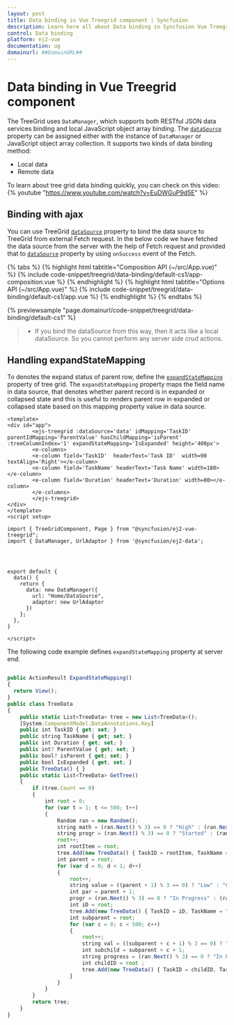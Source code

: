 ```yaml
---
layout: post
title: Data binding in Vue Treegrid component | Syncfusion
description: Learn here all about Data binding in Syncfusion Vue Treegrid component of Syncfusion Essential JS 2 and more.
control: Data binding 
platform: ej2-vue
documentation: ug
domainurl: ##DomainURL##
---
```


# Data binding in Vue Treegrid component

The TreeGrid uses `DataManager`, which supports both RESTful JSON data services binding and local JavaScript object array binding. The [`dataSource`](https://ej2.syncfusion.com/vue/documentation/api/treegrid/#dataSource) property can be assigned either with the instance of `DataManager` or JavaScript object array collection.
It supports two kinds of data binding method:
* Local data
* Remote data

To learn about tree grid data binding quickly, you can check on this video:
{% youtube "https://www.youtube.com/watch?v=EuDWGuP9d5E" %}

## Binding with ajax

You can use TreeGrid [`dataSource`](https://ej2.syncfusion.com/vue/documentation/api/treegrid#datasource) property to bind the data source to TreeGrid from external Fetch request. In the below code we have fetched the data source from the server with the help of Fetch request and provided that to [`dataSource`](https://ej2.syncfusion.com/vue/documentation/api/treegrid#datasource) property by using `onSuccess` event of the Fetch.

{% tabs %}
{% highlight html tabtitle="Composition API (~/src/App.vue)" %}
{% include code-snippet/treegrid/data-binding/default-cs1/app-composition.vue %}
{% endhighlight %}
{% highlight html tabtitle="Options API (~/src/App.vue)" %}
{% include code-snippet/treegrid/data-binding/default-cs1/app.vue %}
{% endhighlight %}
{% endtabs %}
        
{% previewsample "page.domainurl/code-snippet/treegrid/data-binding/default-cs1" %}

> * If you bind the dataSource from this way, then it acts like a local dataSource. So you cannot perform any server side crud actions.

## Handling expandStateMapping

To denotes the expand status of parent row, define the [`expandStateMapping`](https://ej2.syncfusion.com/vue/documentation/api/treegrid/#expandstatemapping) property of tree grid. The `expandStateMapping` property maps the field name in data source, that denotes whether parent record is in expanded or collapsed state and this is useful to renders parent row in expanded or collapsed state based on this mapping property value in data source.

```
<template>
<div id="app">
        <ejs-treegrid :dataSource='data' idMapping='TaskID' parentIdMapping='ParentValue' hasChildMapping='isParent' :treeColumnIndex='1' expandStateMapping='IsExpanded' height='400px'>
        <e-columns>
        <e-column field='TaskID'  headerText='Task ID'  width=90 textAlign='Right'></e-column>
        <e-column field='TaskName' headerText='Task Name' width=180></e-column>
        <e-column field='Duration' headerText='Duration' width=80></e-column>
        </e-columns>
        </ejs-treegrid>
</div>
</template>
<script setup>

import { TreeGridComponent, Page } from "@syncfusion/ej2-vue-treegrid";
import { DataManager, UrlAdaptor } from '@syncfusion/ej2-data';




export default {
  data() {
    return {
      data: new DataManager({
        url: "Home/DataSource",
        adaptor: new UrlAdaptor
      })
    };
  },
}

</script>

```

The following code example defines `expandStateMapping` property at server end.

```ts

public ActionResult ExpandStateMapping()
{
  return View();
}
public class TreeData
{
    public static List<TreeData> tree = new List<TreeData>();
    [System.ComponentModel.DataAnnotations.Key]
    public int TaskID { get; set; }
    public string TaskName { get; set; }
    public int Duration { get; set; }
    public int? ParentValue { get; set; }
    public bool? isParent { get; set; }
    public bool IsExpanded { get; set; }
    public TreeData() { }
    public static List<TreeData> GetTree()
    {
        if (tree.Count == 0)
        {
            int root = 0;
            for (var t = 1; t <= 500; t++)
            {
                Random ran = new Random();
                string math = (ran.Next() % 3) == 0 ? "High" : (ran.Next() % 2) == 0 ? "Release Breaker" : "Critical";
                string progr = (ran.Next() % 3) == 0 ? "Started" : (ran.Next() % 2) == 0 ? "Open" : "In Progress";
                root++;
                int rootItem = root;
                tree.Add(new TreeData() { TaskID = rootItem, TaskName = "Parent task " + rootItem.ToString(), isParent = true, IsExpanded = false, ParentValue = null, Duration = ran.Next(1, 50) });
                int parent = root;
                for (var d = 0; d < 1; d++)
                {
                    root++;
                    string value = ((parent + 1) % 3 == 0) ? "Low" : "Critical";
                    int par = parent + 1;
                    progr = (ran.Next() % 3) == 0 ? "In Progress" : (ran.Next() % 2) == 0 ? "Open" : "Validated";
                    int iD = root;
                    tree.Add(new TreeData() { TaskID = iD, TaskName = "Child task " + iD.ToString(), isParent = true, IsExpanded = false, ParentValue = rootItem, Duration = ran.Next(1, 50) });
                    int subparent = root;
                    for (var c = 0; c < 500; c++)
                    {
                        root++;
                        string val = ((subparent + c + 1) % 3 == 0) ? "Low" : "Critical";
                        int subchild = subparent + c + 1;
                        string progress = (ran.Next() % 3) == 0 ? "In Progress" : (ran.Next() % 2) == 0 ? "Open" : "Validated";
                        int childID = root ;
                        tree.Add(new TreeData() { TaskID = childID, TaskName = "sub Child task " + childID.ToString(), isParent = false, IsExpanded = false, ParentValue = subparent, Duration = ran.Next(1, 50) });
                    }
                }
            }
        }
        return tree;
    }
}
```